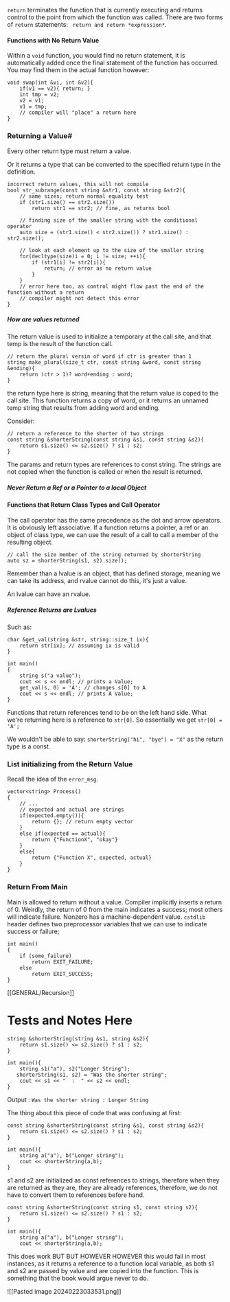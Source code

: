 `return` terminates the function that is currently executing and returns control to the point from which the function was called. 
There are two forms of `return` statements: 
` return and return *expression*`. 

#### Functions with No Return Value
Within a `void` function, you would find no return statement, it is automatically added once the final statement of the function has occurred. 
You may find them in the actual function however: 
```
void swap(int &vi, int &v2){ 
	if(v1 == v2){ return; }
	int tmp = v2;
	v2 = v1; 
	v1 = tmp;
	// compiler will "place" a return here
}
```

### Returning a Value#
Every other return type must return a value. 

Or it returns a type that can be converted to the specified return type in the definition. 


```
incorrect return values, this will not compile 
bool str_subrange(const string &str1, const string &str2){ 
	// same sizes; return normal equality test
	if (str1.size() == str2.size())
		return str1 == str2; // fine, as returns bool
		
	// finding size of the smaller string with the conditional operator
	auto size = (str1.size() < str2.size()) ? str1.size() : str2.size();
	
	// look at each element up to the size of the smaller string
	for(decltype(size)i = 0; i != size; ++i){ 
		if (str1[i] != str2[i]){ 
			return; // error as no return value
		}
	}
	// error here too, as control might flow past the end of the function without a return
	// compiler might not detect this error
}
```

##### How are values returned
The return value is used to initialize a temporary at the call site, and that temp is the result of the function call. 

```
// return the plural versin of word if ctr is greater than 1
string make_plural(size_t ctr, const string &word, const string &ending){ 
	return (ctr > 1)? word+ending : word;
}
```
the return type here is string, meaning that the return value is coped to the call site. 
This function returns a copy of word, or it returns an unnamed temp string that results from adding word and ending. 

Consider: 
```
// return a reference to the shorter of two strings
const string &shorterString(const string &s1, const string &s2){ 
	return s1.size() <= s2.size() ? s1 : s2;
}
```
The params and return types are references to const string. 
The strings are not copied when the function is called or when the result is returned. 

##### Never Return a Ref or a Pointer to a local Object

#### Functions that Return Class Types and Call Operator
The call operator has the same precedence as the dot and arrow operators. 
It is obviously left associative. 
If a function returns a pointer, a ref or an object of class type, we can use the result of a call to call a member of the resulting object. 

```
// call the size member of the string returned by shorterString
auto sz = shorterString(s1, s2).size();
```

Remember than a lvalue is an object, that has defined storage, meaning we can take its address, and rvalue cannot do this, it's just a value. 

An lvalue can have an rvalue. 

##### Reference Returns are Lvalues
Such as: 
```
char &get_val(string &str, string::size_t ix){ 
	return str[ix]; // assuming ix is valid
}
```
```
int main()
{ 
	string s("a value"); 
	cout << s << endl; // prints a Value; 
	get_val(s, 0) = 'A'; // changes s[0] to A
	cout << s << endl; // prints A Value;
}
```

Functions that return references tend to be on the left hand side. What we're returning here is a reference to `str[0]`. 
So essentially we get `str[0] = 'A';`

We wouldn't be able to say: 
`shorterString("hi", "bye") = "X"` as the return type is a const. 

### List initializing from the Return Value
Recall the idea of the `error_msg`. 

```
vector<string> Process()
{ 
	// ... 
	// expected and actual are strings
	if(expected.empty()){ 
		return {}; // return empty vector 
	}
	else if(expected == actual){ 
		return {"FunctionX", "okay"}
	}
	else{ 
		return {"Function X", expected, actual}
	}
}
```

### Return From Main
Main is allowed to return without a value. 
Compiler implicitly inserts a return of 0. 
Weirdly, the return of 0 from the main indicates a success; most others will indicate failure. 
Nonzero has a machine-dependent value. 
`cstdlib` header defines two preprocessor variables that we can use to indicate success or failure; 
```
int main()
{ 
	if (some_failure)
		return EXIT_FAILURE;
	else 
		return EXIT_SUCCESS;
}
```

[[GENERAL/Recursion]]

# Tests and Notes Here
```
string &shorterString(string &s1, string &s2){
    return s1.size() <= s2.size() ? s1 : s2;
}

int main(){
    string s1("a"), s2("Longer String");
   shorterString(s1, s2) = "Was the shorter string";
    cout << s1 << "  :  " << s2 << endl;
}
```

Output : `Was the shorter string : Longer String`



The thing about this piece of code that was confusing at first: 
```
const string &shorterString(const string &s1, const string &s2){
    return s1.size() <= s2.size() ? s1 : s2;
}

int main(){
    string a("a"), b("Longer string");
    cout << shorterString(a,b);
}
```

s1 and s2 are initialized as const references to strings, therefore when they are returned as they are, they are already references, therefore, we do not have to convert them to references before hand.


```
const string &shorterString(const string s1, const string s2){
    return s1.size() <= s2.size() ? s1 : s2;
}

int main(){
    string a("a"), b("Longer string");
    cout << shorterString(a,b);
```
This does work BUT BUT HOWEVER HOWEVER this would fail in most instances, as it returns a reference to a function local variable, as both s1 and s2 are passed by value and are copied into the function. 
This is something that the book would argue never to do. 


![[Pasted image 20240223033531.png]]

